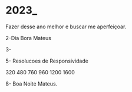 # 2023_
Fazer desse ano melhor e buscar me aperfeiçoar.

2-Dia
Bora Mateus

3-

5- Resolucoes de Responsividade

320
480
760
960
1200
1600


8- Boa Noite Mateus.